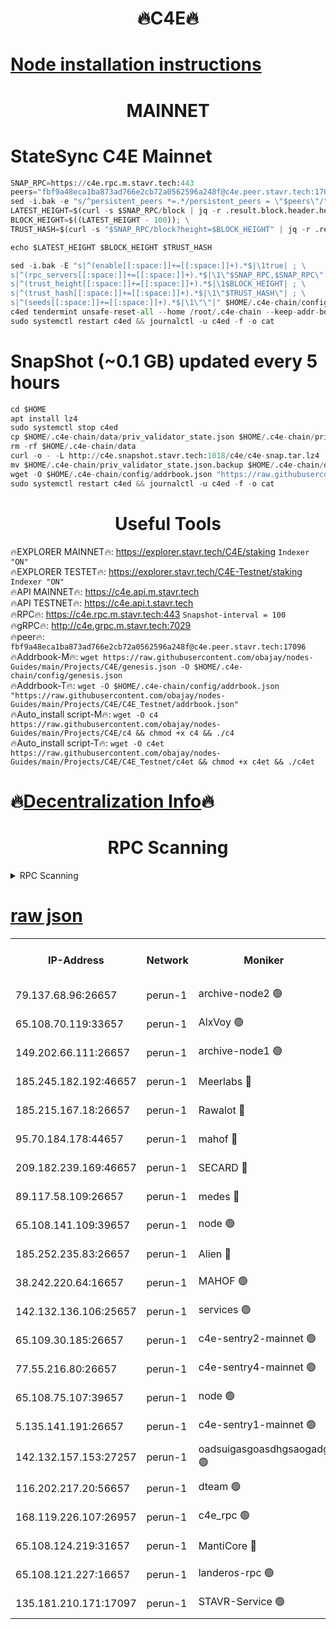 <h1 align="center"> 🔥C4E🔥</h1>

[Node installation instructions](https://github.com/obajay/nodes-Guides/tree/main/Projects/C4E)
=

<h1 align="center"> MAINNET</h1>

# StateSync C4E Mainnet
```python
SNAP_RPC=https://c4e.rpc.m.stavr.tech:443
peers="fbf9a48eca1ba873ad766e2cb72a0562596a248f@c4e.peer.stavr.tech:17096"
sed -i.bak -e "s/^persistent_peers *=.*/persistent_peers = \"$peers\"/" $HOME/.c4e-chain/config/config.toml
LATEST_HEIGHT=$(curl -s $SNAP_RPC/block | jq -r .result.block.header.height); \
BLOCK_HEIGHT=$((LATEST_HEIGHT - 100)); \
TRUST_HASH=$(curl -s "$SNAP_RPC/block?height=$BLOCK_HEIGHT" | jq -r .result.block_id.hash)

echo $LATEST_HEIGHT $BLOCK_HEIGHT $TRUST_HASH

sed -i.bak -E "s|^(enable[[:space:]]+=[[:space:]]+).*$|\1true| ; \
s|^(rpc_servers[[:space:]]+=[[:space:]]+).*$|\1\"$SNAP_RPC,$SNAP_RPC\"| ; \
s|^(trust_height[[:space:]]+=[[:space:]]+).*$|\1$BLOCK_HEIGHT| ; \
s|^(trust_hash[[:space:]]+=[[:space:]]+).*$|\1\"$TRUST_HASH\"| ; \
s|^(seeds[[:space:]]+=[[:space:]]+).*$|\1\"\"|" $HOME/.c4e-chain/config/config.toml
c4ed tendermint unsafe-reset-all --home /root/.c4e-chain --keep-addr-book
sudo systemctl restart c4ed && journalctl -u c4ed -f -o cat
```
# SnapShot (~0.1 GB) updated every 5 hours
```python
cd $HOME
apt install lz4
sudo systemctl stop c4ed
cp $HOME/.c4e-chain/data/priv_validator_state.json $HOME/.c4e-chain/priv_validator_state.json.backup
rm -rf $HOME/.c4e-chain/data
curl -o - -L http://c4e.snapshot.stavr.tech:1018/c4e/c4e-snap.tar.lz4 | lz4 -c -d - | tar -x -C $HOME/.c4e-chain --strip-components 2
mv $HOME/.c4e-chain/priv_validator_state.json.backup $HOME/.c4e-chain/data/priv_validator_state.json
wget -O $HOME/.c4e-chain/config/addrbook.json "https://raw.githubusercontent.com/obajay/nodes-Guides/main/Projects/C4E/addrbook.json"
sudo systemctl restart c4ed && journalctl -u c4ed -f -o cat
```
 <h1 align="center"> Useful Tools</h1>

🔥EXPLORER MAINNET🔥:  https://explorer.stavr.tech/C4E/staking            `Indexer "ON"` \
🔥EXPLORER TESTET🔥:   https://explorer.stavr.tech/C4E-Testnet/staking     `Indexer "ON"` \
🔥API MAINNET🔥:       https://c4e.api.m.stavr.tech \
🔥API TESTNET🔥:       https://c4e.api.t.stavr.tech \
🔥RPC🔥:               https://c4e.rpc.m.stavr.tech:443                  `Snapshot-interval = 100` \
🔥gRPC🔥:              http://c4e.grpc.m.stavr.tech:7029 \
🔥peer🔥:              `fbf9a48eca1ba873ad766e2cb72a0562596a248f@c4e.peer.stavr.tech:17096` \
🔥Addrbook-M🔥:    ```wget https://raw.githubusercontent.com/obajay/nodes-Guides/main/Projects/C4E/genesis.json -O $HOME/.c4e-chain/config/genesis.json``` \
🔥Addrbook-T🔥:    ```wget -O $HOME/.c4e-chain/config/addrbook.json "https://raw.githubusercontent.com/obajay/nodes-Guides/main/Projects/C4E/C4E_Testnet/addrbook.json"``` \
🔥Auto_install script-M🔥: ```wget -O c4 https://raw.githubusercontent.com/obajay/nodes-Guides/main/Projects/C4E/c4 && chmod +x c4 && ./c4``` \
🔥Auto_install script-T🔥: ```wget -O c4et https://raw.githubusercontent.com/obajay/nodes-Guides/main/Projects/C4E/C4E_Testnet/c4et && chmod +x c4et && ./c4et```

🔥[Decentralization Info](https://github.com/obajay/StateSync-snapshots/tree/main/Projects/C4E/Decentralization)🔥
=

<h1 align="center"> RPC Scanning</h1>

<details>
<summary>RPC Scanning</summary>

<h2 align="center"> We scan nodes in real time every 4 hours. And we provide the final result of RPC endpoints.
We cannot influence the operation of these nodes in any way. </h2>


```python
If Voting Power is higher than 0 --> then the Node is a validator of the network and may be subject to attack and be a potential threat to the chain.
```
```python
We marked such validators with a red symbol
```

</details>

[raw json](https://rpc-check.c4e.stavr.tech/c4e/rpc-c4e-result.json)
=



<table><tr><th>IP-Address</th><th>Network</th><th>Moniker</th><th>Latest Block Height</th><th>Earliest Block Height</th><th>Catching Up</th><th>Tx Index</th><th>Voting Power</th><th>Scan Time</th></tr><tr><td>79.137.68.96:26657</td><td>perun-1</td><td>archive-node2 🟢</td><td>7793858</td><td>1</td><td>False</td><td>on</td><td>0</td><td>2024-03-29T13:38:22.915404395UTC</td></tr><tr><td>65.108.70.119:33657</td><td>perun-1</td><td>AlxVoy 🟢</td><td>7793860</td><td>1</td><td>False</td><td>on</td><td>0</td><td>2024-03-29T13:38:36.929816704UTC</td></tr><tr><td>149.202.66.111:26657</td><td>perun-1</td><td>archive-node1 🟢</td><td>7793863</td><td>1</td><td>False</td><td>on</td><td>0</td><td>2024-03-29T13:38:53.181867340UTC</td></tr><tr><td>185.245.182.192:46657</td><td>perun-1</td><td>Meerlabs 🔴</td><td>7793864</td><td>1051501</td><td>False</td><td>on</td><td>344615</td><td>2024-03-29T13:38:58.186584399UTC</td></tr><tr><td>185.215.167.18:26657</td><td>perun-1</td><td>Rawalot 🔴</td><td>7793866</td><td>1090501</td><td>False</td><td>on</td><td>450091</td><td>2024-03-29T13:39:09.097382211UTC</td></tr><tr><td>95.70.184.178:44657</td><td>perun-1</td><td>mahof 🔴</td><td>7793860</td><td>2342001</td><td>False</td><td>off</td><td>1356400</td><td>2024-03-29T13:38:36.337636425UTC</td></tr><tr><td>209.182.239.169:46657</td><td>perun-1</td><td>SECARD 🔴</td><td>7793862</td><td>2616101</td><td>False</td><td>off</td><td>749308</td><td>2024-03-29T13:38:48.573923870UTC</td></tr><tr><td>89.117.58.109:26657</td><td>perun-1</td><td>medes 🔴</td><td>7793865</td><td>2826001</td><td>False</td><td>off</td><td>891025</td><td>2024-03-29T13:39:04.633989604UTC</td></tr><tr><td>65.108.141.109:39657</td><td>perun-1</td><td>node 🟢</td><td>7793858</td><td>5303301</td><td>False</td><td>on</td><td>0</td><td>2024-03-29T13:38:25.260158761UTC</td></tr><tr><td>185.252.235.83:26657</td><td>perun-1</td><td>Alien 🔴</td><td>7793863</td><td>6502501</td><td>False</td><td>on</td><td>648215</td><td>2024-03-29T13:38:53.473309914UTC</td></tr><tr><td>38.242.220.64:16657</td><td>perun-1</td><td>MAHOF 🟢</td><td>7793863</td><td>6885501</td><td>False</td><td>on</td><td>0</td><td>2024-03-29T13:38:50.889090900UTC</td></tr><tr><td>142.132.136.106:25657</td><td>perun-1</td><td>services 🟢</td><td>7793861</td><td>7012001</td><td>False</td><td>on</td><td>0</td><td>2024-03-29T13:38:39.488837061UTC</td></tr><tr><td>65.109.30.185:26657</td><td>perun-1</td><td>c4e-sentry2-mainnet 🟢</td><td>7793864</td><td>7284001</td><td>False</td><td>on</td><td>0</td><td>2024-03-29T13:38:57.917870113UTC</td></tr><tr><td>77.55.216.80:26657</td><td>perun-1</td><td>c4e-sentry4-mainnet 🟢</td><td>7793860</td><td>7297001</td><td>False</td><td>on</td><td>0</td><td>2024-03-29T13:38:36.649987195UTC</td></tr><tr><td>65.108.75.107:39657</td><td>perun-1</td><td>node 🟢</td><td>7793861</td><td>7300001</td><td>False</td><td>on</td><td>0</td><td>2024-03-29T13:38:39.824889343UTC</td></tr><tr><td>5.135.141.191:26657</td><td>perun-1</td><td>c4e-sentry1-mainnet 🟢</td><td>7793858</td><td>7300501</td><td>False</td><td>on</td><td>0</td><td>2024-03-29T13:38:22.038646205UTC</td></tr><tr><td>142.132.157.153:27257</td><td>perun-1</td><td>oadsuigasgoasdhgsaogadg 🟢</td><td>7793858</td><td>7574001</td><td>False</td><td>on</td><td>0</td><td>2024-03-29T13:38:19.736555076UTC</td></tr><tr><td>116.202.217.20:56657</td><td>perun-1</td><td>dteam 🟢</td><td>7793858</td><td>7660701</td><td>False</td><td>on</td><td>0</td><td>2024-03-29T13:38:22.597836617UTC</td></tr><tr><td>168.119.226.107:26957</td><td>perun-1</td><td>c4e_rpc 🟢</td><td>7793859</td><td>7693859</td><td>False</td><td>on</td><td>0</td><td>2024-03-29T13:38:29.544913077UTC</td></tr><tr><td>65.108.124.219:31657</td><td>perun-1</td><td>MantiCore 🔴</td><td>7793860</td><td>7693860</td><td>False</td><td>off</td><td>730052</td><td>2024-03-29T13:38:35.972452924UTC</td></tr><tr><td>65.108.121.227:16657</td><td>perun-1</td><td>landeros-rpc 🟢</td><td>7793858</td><td>7787001</td><td>False</td><td>on</td><td>0</td><td>2024-03-29T13:38:22.355187613UTC</td></tr><tr><td>135.181.210.171:17097</td><td>perun-1</td><td>STAVR-Service 🟢</td><td>7793861</td><td>7793001</td><td>False</td><td>on</td><td>0</td><td>2024-03-29T13:38:40.145247308UTC</td></tr></table>
